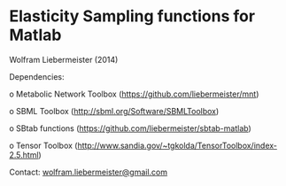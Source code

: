 Elasticity Sampling functions for Matlab
========================================

Wolfram Liebermeister (2014)

Dependencies:

  o Metabolic Network Toolbox  (https://github.com/liebermeister/mnt)

  o SBML Toolbox               (http://sbml.org/Software/SBMLToolbox)

  o SBtab functions            (https://github.com/liebermeister/sbtab-matlab)

  o Tensor Toolbox             (http://www.sandia.gov/~tgkolda/TensorToolbox/index-2.5.html)

Contact: <wolfram.liebermeister@gmail.com>

